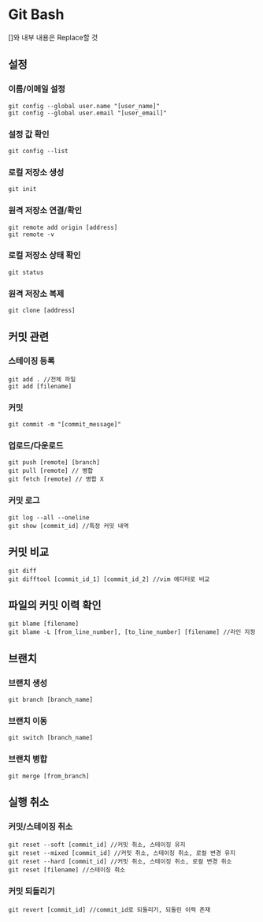 # Git Bash

[]와 내부 내용은 Replace할 것

## 설정
### 이름/이메일 설정
```
git config --global user.name "[user_name]"
git config --global user.email "[user_email]"
```

### 설정 값 확인
```
git config --list
```

### 로컬 저장소 생성
```
git init
```

### 원격 저장소 연결/확인
```
git remote add origin [address]
git remote -v
```

### 로컬 저장소 상태 확인
```
git status
```

### 원격 저장소 복제
```
git clone [address]
```

## 커밋 관련
### 스테이징 등록
```
git add . //전체 파일
git add [filename]
```

### 커밋
```
git commit -m "[commit_message]"
```

### 업로드/다운로드
```
git push [remote] [branch]
git pull [remote] // 병합
git fetch [remote] // 병합 X
```

### 커밋 로그
```
git log --all --oneline
git show [commit_id] //특정 커밋 내역
```

## 커밋 비교
```
git diff
git difftool [commit_id_1] [commit_id_2] //vim 에디터로 비교
```

## 파일의 커밋 이력 확인
```
git blame [filename]
git blame -L [from_line_number], [to_line_number] [filename] //라인 지정
```

## 브랜치
### 브랜치 생성
```
git branch [branch_name]
```

### 브랜치 이동
```
git switch [branch_name]
```

### 브랜치 병합
```
git merge [from_branch]
```

## 실행 취소
### 커밋/스테이징 취소
```
git reset --soft [commit_id] //커밋 취소, 스테이징 유지
git reset --mixed [commit_id] //커밋 취소, 스테이징 취소, 로컬 변경 유지
git reset --hard [commit_id] //커밋 취소, 스테이징 취소, 로컬 변경 취소
git reset [filename] //스테이징 취소
```

### 커밋 되돌리기
```
git revert [commit_id] //commit_id로 되돌리기, 되돌린 이력 존재
```